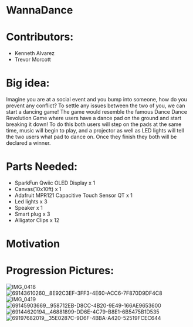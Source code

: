 # WannaDance

# Contributors:
* Kenneth Alvarez
* Trevor Morcott

# Big idea: 	
Imagine you are at a social event and you bump into someone, how do you prevent any conflict? To settle any issues between the two of you, we can start a dancing game! The game would resemble the famous Dance Dance Revolution Game where users have a dance pad on the ground and start breaking it down! To do this both users will step on the pads at the same time, music will begin to play, and a projector as well as LED lights will tell the two users what pad to dance on. Once they finish they both will be declared a winner.

# Parts Needed:
* SparkFun Qwiic OLED Display x 1
* Canvas(10x10ft) x 1
* Adafruit MPR121 Capacitive Touch Sensor QT x 1
* Led lights x 3
* Speaker x 1
* Smart plug x 3
* Alligator Clips x 12

# Motivation

# Progression Pictures:
![IMG_0418](https://user-images.githubusercontent.com/46539140/206000893-ccedec00-bb08-4807-8f3c-0ace1a660b2e.jpg)
![69143610260__8E92C3EF-3FF3-4E60-ACC6-7F870D9DF4C8](https://user-images.githubusercontent.com/46539140/206001020-606a1ae0-8f02-4acf-b2af-2153534f40b0.jpg)
![IMG_0419](https://user-images.githubusercontent.com/46539140/206001396-1ad45e6b-1a5e-41e9-a3af-f6bb5cf6e26a.jpg)
![69145903669__958712EB-D8CC-4B20-9E49-166AE9653600](https://user-images.githubusercontent.com/46539140/206001792-b7b2dff6-e7f6-45f1-a7c5-bce1708e59d4.jpg)
![69144620194__46881899-DD6E-4C79-B8E1-6B5475B1D535](https://user-images.githubusercontent.com/46539140/206002124-a88a759c-bc8e-4725-9fb6-88074aacb0d5.jpg)
![69197682019__35E0287C-9D6F-4BBA-A420-52519FCEC644](https://user-images.githubusercontent.com/46539140/206002454-f444b749-3df4-4b1b-bb64-750353c3edcb.jpg)
